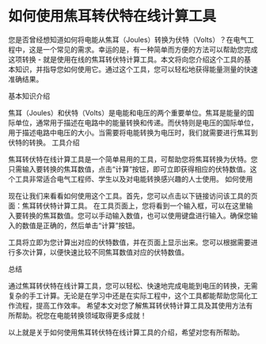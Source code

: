 如何使用焦耳转伏特在线计算工具
===============

您是否曾经想知道如何将电能从焦耳（Joules）转换为伏特（Volts）？在电气工程中，这是一个常见的需求。幸运的是，有一种简单而方便的方法可以帮助您完成这项转换 - 就是使用在线的焦耳转伏特计算工具。本文将向您介绍这个工具的基本知识，并指导您如何使用它。通过这个工具，您可以轻松地获得能量测量的快速准确结果。

基本知识介绍

焦耳（Joules）和伏特（Volts）是电能和电压的两个重要单位。焦耳是能量的国际单位，通常用于描述在电路中的能量转换和传递。而伏特则是电压的国际单位，用于描述电路中电压的大小。当需要将电能转换为电压时，我们就需要进行焦耳到伏特的转换。 工具介绍

焦耳转伏特在线计算工具是一个简单易用的工具，可帮助您将焦耳转换为伏特。您只需输入要转换的焦耳数值，点击“计算”按钮，即可立即获得相应的伏特数值。这个工具非常适合电气工程师、学生以及对电能转换感兴趣的人士使用。 如何使用

现在让我们来看看如何使用这个工具。首先，您可以点击以下链接访问该工具的页面：焦耳转伏特计算工具。 在工具页面上，您将看到一个输入框，可以在这里输入要转换的焦耳数值。您可以手动输入数值，也可以使用键盘进行输入。确保您输入的数值是正确的，然后单击“计算”按钮。

工具将立即为您计算出对应的伏特数值，并在页面上显示出来。您可以根据需要进行多次计算，以便快速比较不同焦耳数值对应的伏特数值。

总结

通过焦耳转伏特在线计算工具，您可以轻松、快速地完成电能到电压的转换，无需复杂的手工计算。无论是在学习中还是在实际工程中，这个工具都能帮助您简化工作流程，提高工作效率。 希望本文对您了解焦耳转伏特计算工具及其使用方法有所帮助。祝您在电能转换领域取得更多成就！

以上就是关于如何使用焦耳转伏特在线计算工具的介绍，希望对您有所帮助。